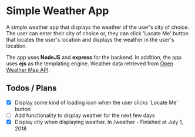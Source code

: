 # Simple Weather App

A simple weather app that displays the weather of the user's city of choice. The user can enter their city of choice or, they can click 'Locate Me' button that locates the user's location and displays the weather in the user's location.


The app uses **NodeJS** and **express** for the backend. In addition, the app uses **ejs** as the templating engine. Weather data retrieved from [Open Weather Map API](https://openweathermap.org/api).


## Todos / Plans

- [x] Display some kind of loading icon when the user clicks 'Locate Me' button
- [ ] Add functionality to display weather for the next few days
- [x] Display city when displaying weather. In /weather - Finished at July 1, 2018
